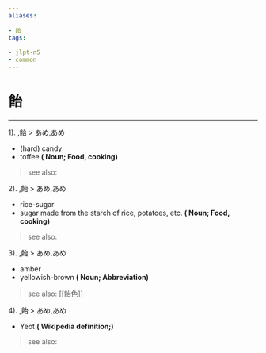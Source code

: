 ```yaml
---
aliases:
    
- 飴
tags:
    
- jlpt-n5
- common
---
```


# 飴
---
1).
,飴 > あめ,あめ

- (hard) candy
- toffee
**( Noun; Food, cooking)**
> see also: 
            
2).
,飴 > あめ,あめ

- rice-sugar
- sugar made from the starch of rice, potatoes, etc.
**( Noun; Food, cooking)**
> see also: 
            
3).
,飴 > あめ,あめ

- amber
- yellowish-brown
**( Noun; Abbreviation)**
> see also:  [[飴色]]
            
4).
,飴 > あめ,あめ

- Yeot
**( Wikipedia definition;)**
> see also: 
            